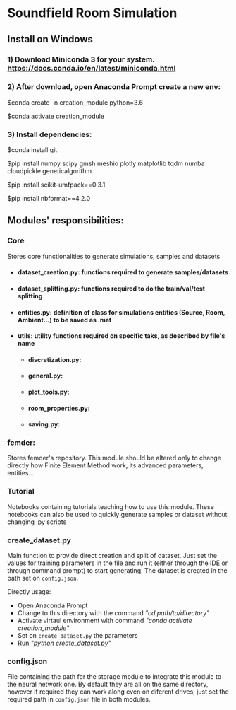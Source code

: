 # Soundfield Room Simulation


##  **Install on Windows**

### 1) Download Miniconda 3 for your system. https://docs.conda.io/en/latest/miniconda.html

### 2) After download, open Anaconda Prompt create a new env:

$conda create -n creation_module python=3.6

$conda activate creation_module

### 3) Install dependencies:

$conda install git

$pip install numpy scipy gmsh meshio plotly matplotlib tqdm numba cloudpickle geneticalgorithm

$pip install scikit-umfpack==0.3.1

$pip install nbformat==4.2.0


## **Modules' responsibilities**:



### **Core**

Stores core functionalities to generate simulations, samples and datasets

* #### dataset_creation.py: functions required to generate samples/datasets

* #### dataset_splitting.py: functions required to do the train/val/test splitting
* #### entities.py: definition of class for simulations entities (Source, Room, Ambient...) to be saved as .mat

* #### utils: utility functions required on specific taks, as described by file's name
    *  #### discretization.py:
    *  #### general.py:
    *  #### plot_tools.py:
    *  #### room_properties.py:
    *  #### saving.py:


### **femder**:

Stores femder's repository. This module should be altered only to change directly how Finite Element Method work, its advanced parameters, entities...

### **Tutorial**

Notebooks containing tutorials teaching how to use this module. These notebooks can also be used to quickly generate samples or dataset without changing .py scripts

### **create_dataset.py**

Main function to provide direct creation and split of dataset. Just set the values for training parameters in the file and run it (either through the IDE or through command prompt) to start generating. The dataset is created in the path set on `config.json`.

Directly usage:
* Open Anaconda Prompt
* Change to this directory with the command *"cd path/to/directory"*
* Activate virtaul environment with command *"conda activate creation_module"*
* Set on `create_dataset.py` the parameters
* Run *"python create_dataset.py"*
### **config.json**

File containing the path for the storage module to integrate this module to the neural network one. By default they are all on the same directory, however if required they can work along even on diferent drives, just set the required path in `config.json` file in both modules.